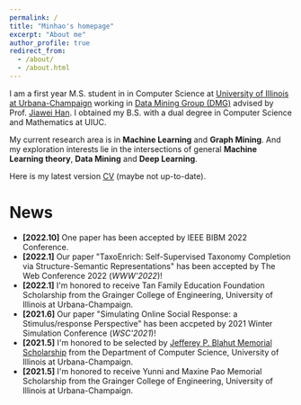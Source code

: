```yaml
---
permalink: /
title: "Minhao's homepage"
excerpt: "About me"
author_profile: true
redirect_from: 
  - /about/
  - /about.html
---
```


I am a first year M.S. student in  in Computer Science at [University of Illinois at Urbana-Champaign](https://illinois.edu/) working in [Data Mining Group (DMG)](http://dm1.cs.uiuc.edu/) advised by Prof. [Jiawei Han](http://hanj.cs.illinois.edu/). I obtained my B.S. with a dual degree in Computer Science and Mathematics at UIUC.

My current research area is in **Machine Learning** and **Graph Mining**. And my exploration interests lie in the intersections of general **Machine Learning theory**, **Data Mining** and **Deep Learning**.

Here is my latest version [CV](https://minhaoj2.github.io/files/CV.pdf) (maybe not up-to-date).

News
======
* **[2022.10]** One paper has been accepted by IEEE BIBM 2022 Conference.
* **[2022.1]** Our paper "TaxoEnrich: Self-Supervised Taxonomy Completion via Structure-Semantic Representations" has been accepted by The Web Conference 2022 (*WWW'2022*)!
* **[2022.1]** I'm honored to receive Tan Family Education Foundation Scholarship from the Grainger College of Engineering, University of Illinois at Urbana-Champaign.
* **[2021.6]** Our paper "Simulating Online Social Response: a Stimulus/response Perspective" has been accpeted by 2021 Winter Simulation Conference (*WSC'2021*)!
* **[2021.5]** I'm honored to be selected by [Jefferey P. Blahut Memorial Scholarship](https://cs.illinois.edu/about/awards/undergraduate-scholarships-awards/jeffrey-p-blahut-memorial-scholarship) from the Department of Computer Science, University of Illinois at Urbana-Champaign.
* **[2021.5]** I'm honored to receive Yunni and Maxine Pao Memorial Scholarship from the Grainger College of Engineering, University of Illinois at Urbana-Champaign.

